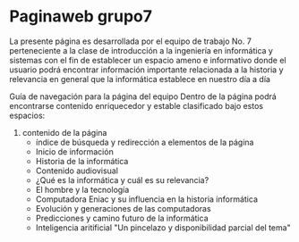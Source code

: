 # Paginaweb grupo7
La presente página es desarrollada por el equipo de trabajo No. 7 perteneciente a la clase de introducción a la ingeniería en informática y sistemas con el fin de establecer un espacio ameno e informativo donde el usuario podrá encontrar información importante relacionada a la historia y relevancia en general que la informática establece en nuestro día a día


Guía de navegación para la página del equipo
Dentro de la página podrá encontrarse contenido enriquecedor y estable clasificado bajo estos espacios:

1. contenido de la página
    - índice de búsqueda y redirección a elementos de la página
    - Inicio de información
    - Historia de la informática
    - Contenido audiovisual
    - ¿Qué es la informática y cuál es su relevancia?
    - El hombre y la tecnología
    - Computadora Eniac y su influencia en la historia informática
    - Evolución y generaciones de las computadoras
    - Predicciones y camino futuro de la informática
    - Inteligencia aritificial "Un pincelazo y disponibilidad parcial del tema"
